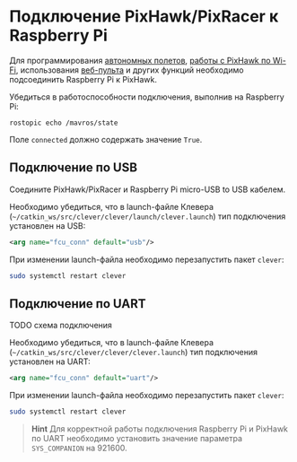 Подключение PixHawk/PixRacer к Raspberry Pi
===

Для программирования [автономных полетов](/docs/simple_offboard.md), [работы с PixHawk по Wi-Fi](/docs/gcs_bridge.md), использования [веб-пульта](/docs/web_rc.md) и других функций необходимо подсоединить Raspberry Pi к PixHawk.

Убедиться в работоспособности подключения, выполнив на Raspberry Pi:

```
rostopic echo /mavros/state
```

Поле `connected` должно содержать значение `True`.


Подключение по USB
---

Соедините PixHawk/PixRacer и Raspberry Pi micro-USB to USB кабелем.

Необходимо убедиться, что в launch-файле Клевера (`~/catkin_ws/src/clever/clever/launch/clever.launch`) тип подключения установлен на USB:

```xml
<arg name="fcu_conn" default="usb"/>
```

При изменении launch-файла необходимо перезапустить пакет `clever`:

```bash
sudo systemctl restart clever
```

Подключение по UART
---

TODO схема подключения

Необходимо убедиться, что в launch-файле Клевера (`~/catkin_ws/src/clever/clever/clever.launch`) тип подключения установлен на UART:

```xml
<arg name="fcu_conn" default="uart"/>
```

При изменении launch-файла необходимо перезапустить пакет `clever`:

```bash
sudo systemctl restart clever
```

> **Hint** Для корректной работы подключения Raspberry Pi и PixHawk по UART необходимо установить значение параметра `SYS_COMPANION` на 921600.

